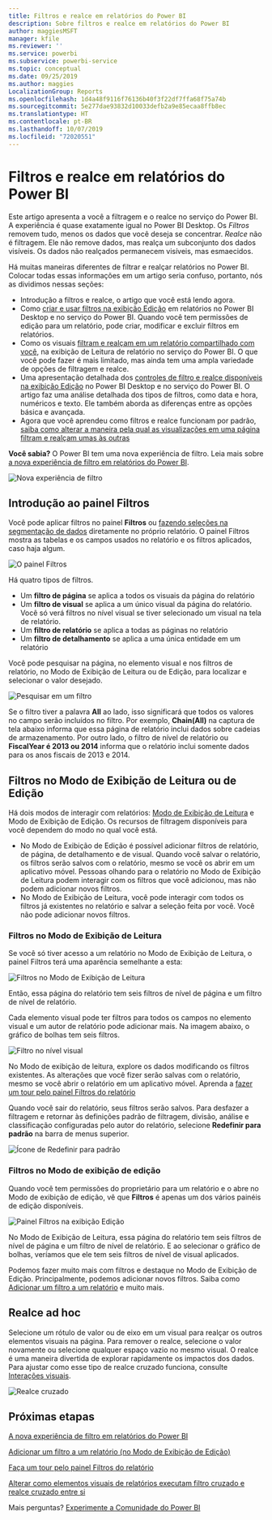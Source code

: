 ```yaml
---
title: Filtros e realce em relatórios do Power BI
description: Sobre filtros e realce em relatórios do Power BI
author: maggiesMSFT
manager: kfile
ms.reviewer: ''
ms.service: powerbi
ms.subservice: powerbi-service
ms.topic: conceptual
ms.date: 09/25/2019
ms.author: maggies
LocalizationGroup: Reports
ms.openlocfilehash: 1d4a48f9116f76136b40f3f22df7ffa68f75a74b
ms.sourcegitcommit: 5e277dae93832d10033defb2a9e85ecaa8ffb8ec
ms.translationtype: HT
ms.contentlocale: pt-BR
ms.lasthandoff: 10/07/2019
ms.locfileid: "72020551"
---
```

# <a name="filters-and-highlighting-in-power-bi-reports"></a>Filtros e realce em relatórios do Power BI
 Este artigo apresenta a você a filtragem e o realce no serviço do Power BI. A experiência é quase exatamente igual no Power BI Desktop. Os *Filtros* removem tudo, menos os dados que você deseja se concentrar. *Realce* não é filtragem. Ele não remove dados, mas realça um subconjunto dos dados visíveis. Os dados não realçados permanecem visíveis, mas esmaecidos.

Há muitas maneiras diferentes de filtrar e realçar relatórios no Power BI. Colocar todas essas informações em um artigo seria confuso, portanto, nós as dividimos nessas seções:

* Introdução a filtros e realce, o artigo que você está lendo agora.
* Como [criar e usar filtros na exibição Edição](power-bi-report-add-filter.md) em relatórios no Power BI Desktop e no serviço do Power BI. Quando você tem permissões de edição para um relatório, pode criar, modificar e excluir filtros em relatórios.
* Como os visuais [filtram e realçam em um relatório compartilhado com você](consumer/end-user-interactions.md), na exibição de Leitura de relatório no serviço do Power BI. O que você pode fazer é mais limitado, mas ainda tem uma ampla variedade de opções de filtragem e realce.  
* Uma apresentação detalhada dos [controles de filtro e realce disponíveis na exibição Edição](power-bi-report-add-filter.md) no Power BI Desktop e no serviço do Power BI. O artigo faz uma análise detalhada dos tipos de filtros, como data e hora, numéricos e texto. Ele também aborda as diferenças entre as opções básica e avançada.
* Agora que você aprendeu como filtros e realce funcionam por padrão, [saiba como alterar a maneira pela qual as visualizações em uma página filtram e realçam umas às outras](service-reports-visual-interactions.md)

**Você sabia?** O Power BI tem uma nova experiência de filtro. Leia mais sobre [a nova experiência de filtro em relatórios do Power BI](power-bi-report-filter.md).

![Nova experiência de filtro](media/power-bi-reports-filters-and-highlighting/power-bi-filter-reading.png)


## <a name="intro-to-the-filters-pane"></a>Introdução ao painel Filtros

Você pode aplicar filtros no painel **Filtros** ou [fazendo seleções na segmentação de dados](visuals/power-bi-visualization-slicers.md) diretamente no próprio relatório. O painel Filtros mostra as tabelas e os campos usados no relatório e os filtros aplicados, caso haja algum. 

![O painel Filtros](media/power-bi-reports-filters-and-highlighting/power-bi-add-filter-reading-view.png)

Há quatro tipos de filtros.

- Um **filtro de página** se aplica a todos os visuais da página do relatório     
- Um **filtro de visual** se aplica a um único visual da página do relatório. Você só verá filtros no nível visual se tiver selecionado um visual na tela de relatório.    
- Um **filtro de relatório** se aplica a todas as páginas no relatório    
- Um **filtro de detalhamento** se aplica a uma única entidade em um relatório    

Você pode pesquisar na página, no elemento visual e nos filtros de relatório, no Modo de Exibição de Leitura ou de Edição, para localizar e selecionar o valor desejado. 

![Pesquisar em um filtro](media/power-bi-reports-filters-and-highlighting/power-bi-search-filter.png)

Se o filtro tiver a palavra **All** ao lado, isso significará que todos os valores no campo serão incluídos no filtro.  Por exemplo, **Chain(All)** na captura de tela abaixo informa que essa página de relatório inclui dados sobre cadeias de armazenamento.  Por outro lado, o filtro de nível de relatório ou **FiscalYear é 2013 ou 2014** informa que o relatório inclui somente dados para os anos fiscais de 2013 e 2014.

## <a name="filters-in-reading-or-editing-view"></a>Filtros no Modo de Exibição de Leitura ou de Edição
Há dois modos de interagir com relatórios: [Modo de Exibição de Leitura](consumer/end-user-reading-view.md) e Modo de Exibição de Edição. Os recursos de filtragem disponíveis para você dependem do modo no qual você está.

* No Modo de Exibição de Edição é possível adicionar filtros de relatório, de página, de detalhamento e de visual. Quando você salvar o relatório, os filtros serão salvos com o relatório, mesmo se você os abrir em um aplicativo móvel. Pessoas olhando para o relatório no Modo de Exibição de Leitura podem interagir com os filtros que você adicionou, mas não podem adicionar novos filtros.
* No Modo de Exibição de Leitura, você pode interagir com todos os filtros já existentes no relatório e salvar a seleção feita por você. Você não pode adicionar novos filtros.

### <a name="filters-in-reading-view"></a>Filtros no Modo de Exibição de Leitura
Se você só tiver acesso a um relatório no Modo de Exibição de Leitura, o painel Filtros terá uma aparência semelhante a esta:

![Filtros no Modo de Exibição de Leitura](media/power-bi-reports-filters-and-highlighting/power-bi-filter-reading-view.png)

Então, essa página do relatório tem seis filtros de nível de página e um filtro de nível de relatório.

Cada elemento visual pode ter filtros para todos os campos no elemento visual e um autor de relatório pode adicionar mais. Na imagem abaixo, o gráfico de bolhas tem seis filtros.

![Filtro no nível visual](media/power-bi-reports-filters-and-highlighting/power-bi-filter-visual-level.png)

No Modo de exibição de leitura, explore os dados modificando os filtros existentes. As alterações que você fizer serão salvas com o relatório, mesmo se você abrir o relatório em um aplicativo móvel. Aprenda a [fazer um tour pelo painel Filtros do relatório](consumer/end-user-report-filter.md)

Quando você sair do relatório, seus filtros serão salvos. Para desfazer a filtragem e retornar às definições padrão de filtragem, divisão, análise e classificação configuradas pelo autor do relatório, selecione **Redefinir para padrão** na barra de menus superior.

![Ícone de Redefinir para padrão](media/power-bi-reports-filters-and-highlighting/power-bi-reset-to-default.png)

### <a name="filters-in-editing-view"></a>Filtros no Modo de exibição de edição
Quando você tem permissões do proprietário para um relatório e o abre no Modo de exibição de edição, vê que **Filtros** é apenas um dos vários painéis de edição disponíveis.

![Painel Filtros na exibição Edição](media/power-bi-reports-filters-and-highlighting/power-bi-add-filter-editing-view.png)

No Modo de Exibição de Leitura, essa página do relatório tem seis filtros de nível de página e um filtro de nível de relatório. E ao selecionar o gráfico de bolhas, veríamos que ele tem seis filtros de nível de visual aplicados.

Podemos fazer muito mais com filtros e destaque no Modo de Exibição de Edição. Principalmente, podemos adicionar novos filtros. Saiba como [Adicionar um filtro a um relatório](power-bi-report-add-filter.md) e muito mais.

## <a name="ad-hoc-highlighting"></a>Realce ad hoc
Selecione um rótulo de valor ou de eixo em um visual para realçar os outros elementos visuais na página. Para remover o realce, selecione o valor novamente ou selecione qualquer espaço vazio no mesmo visual. O realce é uma maneira divertida de explorar rapidamente os impactos dos dados. Para ajustar como esse tipo de realce cruzado funciona, consulte [Interações visuais](service-reports-visual-interactions.md).

![Realce cruzado](media/power-bi-reports-filters-and-highlighting/power-bi-adhoc-filter.gif)


## <a name="next-steps"></a>Próximas etapas

[A nova experiência de filtro em relatórios do Power BI](power-bi-report-filter.md)

[Adicionar um filtro a um relatório (no Modo de Exibição de Edição)](power-bi-report-add-filter.md)

[Faça um tour pelo painel Filtros do relatório](consumer/end-user-report-filter.md)

[Alterar como elementos visuais de relatórios executam filtro cruzado e realce cruzado entre si](consumer/end-user-interactions.md)

Mais perguntas? [Experimente a Comunidade do Power BI](http://community.powerbi.com/)

